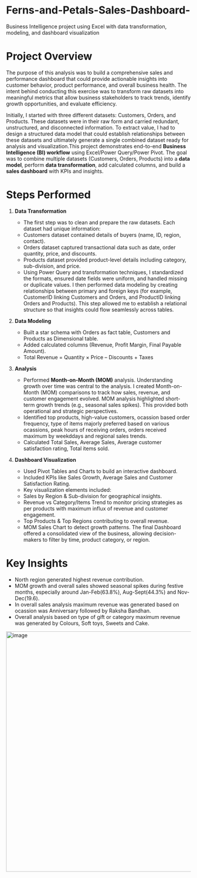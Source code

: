 # Ferns-and-Petals-Sales-Dashboard-
Business Intelligence project using Excel with data transformation, modeling, and dashboard visualization

# Project Overview
The purpose of this analysis was to build a comprehensive sales and performance dashboard that could provide actionable insights into customer behavior, product performance, and overall business health. The intent behind conducting this exercise was to transform raw datasets into meaningful metrics that allow business stakeholders to track trends, identify growth opportunities, and evaluate efficiency.

Initially, I started with three different datasets: Customers, Orders, and Products. These datasets were in their raw form and carried redundant, unstructured, and disconnected information. To extract value, I had to design a structured data model that could establish relationships between these datasets and ultimately generate a single combined dataset ready for analysis and visualization.This project demonstrates end-to-end **Business Intelligence (BI) workflow** using Excel/Power Query/Power Pivot. The goal was to combine multiple datasets (Customers, Orders, Products) into a **data model**, perform **data transformation**, add calculated columns, and build a **sales dashboard** with KPIs and insights.  

# Steps Performed  
1. **Data Transformation**  
   - The first step was to clean and prepare the raw datasets. Each dataset had unique information:
   - Customers dataset contained details of buyers (name, ID, region, contact).
   - Orders dataset captured transactional data such as date, order quantity, price, and discounts.
   - Products dataset provided product-level details including category, sub-division, and price.
   - Using Power Query and transformation techniques, I standardized the formats, ensured date fields were uniform, and handled missing or duplicate values. I then performed data modeling by creating relationships between primary and foreign keys (for example, CustomerID linking Customers and Orders, and ProductID linking Orders and Products). This step allowed me to establish a relational structure so that insights could flow seamlessly across tables.  

2. **Data Modeling**  
   - Built a star schema with Orders as fact table, Customers and Products as Dimensional table. 
   - Added calculated columns (Revenue, Profit Margin, Final Payable Amount).
   - Total Revenue = Quantity × Price – Discounts + Taxes

3. **Analysis**  
   - Performed **Month-on-Month (MOM)** analysis. Understanding growth over time was central to the analysis. I created Month-on-Month (MOM) comparisons to track how sales, revenue, and customer engagement evolved. MOM analysis highlighted short-term growth trends (e.g., seasonal sales spikes). This provided both operational and strategic perspectives.
   - Identified top products, high-value customers, ocassion based order frequency, type of items majorly preferred based on various ocassions, peak hours of receiving orders, orders received maximum by weekddays and regional sales trends.
   - Calculated Total Sales, Average Sales, Average customer satisfaction rating, Total items sold.

4. **Dashboard Visualization**  
   - Used Pivot Tables and Charts to build an interactive dashboard.  
   - Included KPIs like Sales Growth, Average Sales and Customer Satisfaction Rating.
   - Key visualization elements included:
   - Sales by Region & Sub-division for geographical insights.
   - Revenue vs Category/Items Trend to monitor pricing strategies as per products with maximum influx of revenue and customer engagement.
   - Top Products & Top Regions contributing to overall revenue.
   - MOM Sales Chart to detect growth patterns.
The final Dashboard offered a consolidated view of the business, allowing decision-makers to filter by time, product category, or region.

# Key Insights  
- North region generated highest revenue contribution.    
- MOM growth and overall sales showed seasonal spikes during festive months, especially around Jan-Feb(63.8%), Aug-Sept(44.3%) and Nov-Dec(19.6).
- In overall sales analysis maximum revenue was generated based on ocassion was Anniversary followed by Raksha Bandhan.
- Overall analysis based on type of gift or category maximum revenue was generated by Colours, Soft toys, Sweets and Cake. 

<img width="1043" height="656" alt="image" src="https://github.com/user-attachments/assets/f91dc2ba-aecc-4088-a3e4-e1723dd53736" />


